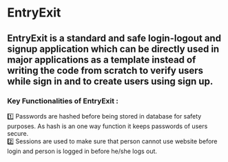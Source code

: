 # EntryExit
## EntryExit is a standard and safe login-logout and signup application which can be directly used in major applications as a template instead of writing the code from scratch to verify users while sign in and to create users using sign up.

### Key Functionalities of EntryExit :
1️⃣ Passwords are hashed before being stored in database for safety purposes. As hash is an one way function it keeps passwords of users secure. <br>
2️⃣ Sessions are used to make sure that person cannot use website before login and person is logged in before he/she logs out.

